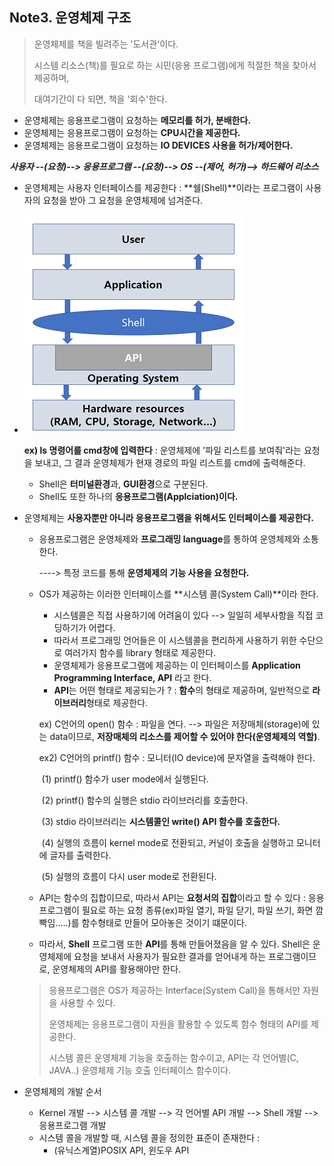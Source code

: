 ## Note3. 운영체제 구조

> 운영체제를 책을 빌려주는 '도서관'이다.
>
> 시스템 리소스(책)를 필요로 하는 시민(응용 프로그램)에게 적절한 책을 찾아서 제공하며,
>
> 대여기간이 다 되면, 책을 '회수'한다.



- 운영체제는 응용프로그램이 요청하는 **메모리를 허가, 분배한다.**
- 운영체제는 응용프로그램이 요청하는 **CPU시간을 제공한다.**
- 운영체제는 응용프로그램이 요청하는 **IO DEVICES 사용을 허가/제어한다.**



***사용자 --(요청)--> 응용프로그램 --(요청)--> OS --(제어, 허가)--> 하드웨어 리소스***



- 운영체제는 사용자 인터페이스를 제공한다 : **쉘(Shell)**이라는 프로그램이 사용자의 요청을 받아 그 요청을 운영체제에 넘겨준다.

- ![image_1](/img/Note3_1.png)

  **ex) ls 명령어를 cmd창에 입력한다** : 운영체제에 '파일 리스트를 보여줘'라는 요청을 보내고, 그 결과 운영체제가 현재 경로의 파일 리스트를 cmd에 출력해준다.

  - Shell은 **터미널환경**과, **GUI환경**으로 구분된다.
  - Shell도 또한 하나의 **응용프로그램(Applciation)이다.**

  

- 운영체제는 **사용자뿐만 아니라 응용프로그램을 위해서도 인터페이스를 제공한다.**

  - 응용프로그램은 운영체제와 **프로그래밍 language**를 통하여 운영체제와 소통한다.

    ----> 특정 코드를 통해 **운영체제의 기능 사용을 요청한다.** 

  - OS가 제공하는 이러한 인터페이스를 **시스템 콜(System Call)**이라 한다.

    - 시스템콜은 직접 사용하기에 어려움이 있다 --> 일일히 세부사항을 직접 코딩하기가 어렵다.
    - 따라서 프로그래밍 언어들은 이 시스템콜을 편리하게 사용하기 위한 수단으로 여러가지 함수를 library 형태로 제공한다.
    - 운영체제가 응용프로그램에 제공하는 이 인터페이스를 **Application Programming Interface, API** 라고 한다.
    - **API**는 어떤 형태로 제공되는가 ? : **함수**의 형태로 제공하며, 일반적으로 **라이브러리**형태로 제공한다.

    ex) C언어의 open() 함수 : 파일을 연다. --> 파일은 저장매체(storage)에 있는 data이므로, **저장매체의 리소스를 제어할 수 있어야 한다(운영체제의 역할)**.

    ex2) C언어의 printf() 함수 : 모니터(IO device)에 문자열을 출력해야 한다.

    ​	(1) printf() 함수가 user mode에서 실행된다.

    ​	(2) printf() 함수의 실행은 stdio 라이브러리를 호출한다.

    ​	(3) stdio 라이브러리는 **시스템콜인 write() API 함수를 호출한다.**

    ​	(4) 실행의 흐름이 kernel mode로 전환되고, 커널이 호출을 실행하고 모니터에 글자를 출력한다.

    ​	(5) 실행의 흐름이 다시 user mode로 전환된다.

  - API는 함수의 집합이므로, 따라서 API는 **요청서의 집합**이라고 할 수 있다 : 응용프로그램이 필요로 하는 요청 종류(ex)파일 열기, 파일 닫기, 파일 쓰기, 화면 깜빡임.....)를 함수형태로 만들어 모아놓은 것이기 떄문이다.

  - 따라서, **Shell** 프로그램 또한 **API**를 통해 만들어졌음을 알 수 있다. Shell은 운영체제에 요청을 보내서 사용자가 필요한 결과를 얻어내게 하는 프로그램이므로, 운영체제의 API를 활용해야만 한다.

  > 응용프로그램은 OS가 제공하는 Interface(System Call)을 통해서만 자원을 사용할 수 있다.
  >
  > 운영체제는 응용프로그램이 자원을 활용할 수 있도록 함수 형태의 API를 제공한다. 
  >
  > 시스템 콜은 운영체제 기능을 호출하는 함수이고, API는 각 언어별(C, JAVA..) 운영체제 기능 호출 인터페이스 함수이다.



- 운영체제의 개발 순서
  - Kernel 개발 --> 시스템 콜 개발 --> 각 언어별 API 개발 --> Shell 개발 --> 응용프로그램 개발
  - 시스템 콜을 개발할 때, 시스템 콜을 정의한 표준이 존재한다 : 
    - (유닉스계열)POSIX API, 윈도우 API
